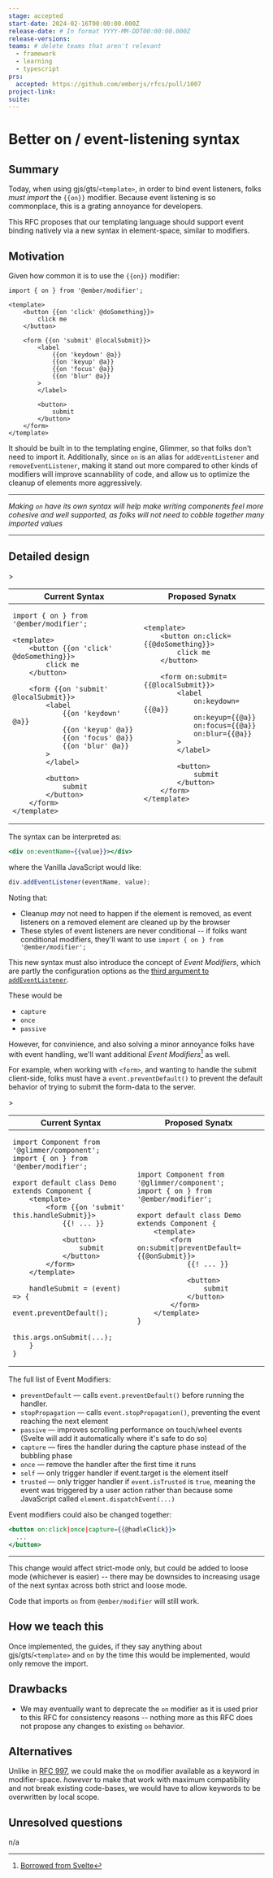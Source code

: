 ```yaml
---
stage: accepted
start-date: 2024-02-16T00:00:00.000Z
release-date: # In format YYYY-MM-DDT00:00:00.000Z
release-versions:
teams: # delete teams that aren't relevant
  - framework
  - learning
  - typescript
prs:
  accepted: https://github.com/emberjs/rfcs/pull/1007
project-link:
suite: 
---
```


<!--- 
Directions for above: 

stage: Leave as is
start-date: Fill in with today's date, 2032-12-01T00:00:00.000Z
release-date: Leave as is
release-versions: Leave as is
teams: Include only the [team(s)](README.md#relevant-teams) for which this RFC applies
prs:
  accepted: Fill this in with the URL for the Proposal RFC PR
project-link: Leave as is
suite: Leave as is
-->

# Better on / event-listening syntax

## Summary

Today, when using gjs/gts/`<template>`, in order to bind event listeners, folks _must import_ the `{{on}}` modifier.
Because event listening is so commonplace, this is a grating annoyance for developers.

This RFC proposes that our templating language should support event binding natively via a new syntax in element-space, similar to modifiers.

## Motivation

Given how common it is to use the `{{on}}` modifier:

```gjs
import { on } from '@ember/modifier';

<template>
    <button {{on 'click' @doSomething}}>
        click me
    </button>

    <form {{on 'submit' @localSubmit}}>
        <label
            {{on 'keydown' @a}}
            {{on 'keyup' @a}}
            {{on 'focus' @a}}
            {{on 'blur' @a}}
        >
        </label>

        <button>
            submit
        </button>
    </form>
</template>
```

It should be built in to the templating engine, Glimmer, so that folks don't need to import it.
Additionally, since `on` is an alias for `addEventListener` and `removeEventListener`, making it stand out more compared to other kinds of modifiers will improve scannability of code, and allow us to optimize the cleanup of elements more aggressively.

---------------

_Making `on` have its own syntax will help make writing components feel more cohesive and well supported, as folks will not need to cobble together many imported values_

----------------

## Detailed design

<table>
<thead><tr><th>Current Syntax</th><th>Proposed Synatx</th></tr></thead>
<tr><td>

```gjs
import { on } from '@ember/modifier';

<template>
    <button {{on 'click' @doSomething}}>
        click me
    </button>

    <form {{on 'submit' @localSubmit}}>
        <label
            {{on 'keydown' @a}}
            {{on 'keyup' @a}}
            {{on 'focus' @a}}
            {{on 'blur' @a}}
        >
        </label>

        <button>
            submit
        </button>
    </form>
</template>
```

</td>
<td>



```gjs
<template>
    <button on:click={{@doSomething}}>
        click me
    </button>

    <form on:submit={{@localSubmit}}>
        <label
            on:keydown={{@a}}
            on:keyup={{@a}}
            on:focus={{@a}}
            on:blur={{@a}}
        >
        </label>

        <button>
            submit
        </button>
    </form>
</template>
```

</td></tr>></table>


The syntax can be interpreted as:

```hbs
<div on:eventName={{value}}></div>
```
where the Vanilla JavaScript would like:
```js
div.addEventListener(eventName, value);
```

Noting that: 
- Cleanup _may_ not need to happen if the element is removed, as event listeners on a removed element are cleaned up by the browser
- These styles of event listeners are never conditional -- if folks want conditional modifiers, they'll want to use `import { on } from '@ember/modifier';`


This new syntax must also introduce the concept of _Event Modifiers_, which are partly the configuration options as the [third argument to `addEventListener`](https://developer.mozilla.org/en-US/docs/Web/API/EventTarget/addEventListener).

These would be
- `capture`
- `once`
- `passive`

However, for convinience, and also solving a minor annoyance folks have with event handling, we'll want additional _Event Modifiers_[^event-modifier-inspo] as well.

For example, when working with `<form>`, and wanting to handle the submit client-side, folks must have a `event.preventDefault()` to prevent the default behavior of trying to submit the form-data to the server.

<table>
<thead><tr><th>Current Syntax</th><th>Proposed Synatx</th></tr></thead>
<tr><td>

```gjs
import Component from '@glimmer/component';
import { on } from '@ember/modifier';

export default class Demo extends Component {
    <template>
        <form {{on 'submit' this.handleSubmit}}>
            {{! ... }}

            <button>
                submit
            </button>
        </form>
    </template>

    handleSubmit = (event) => {
        event.preventDefault();

        this.args.onSubmit(...);
    }
}
```

</td>
<td>



```gjs
import Component from '@glimmer/component';
import { on } from '@ember/modifier';

export default class Demo extends Component {
    <template>
        <form on:submit|preventDefault={{@onSubmit}}>
            {{! ... }}

            <button>
                submit
            </button>
        </form>
    </template>
}
```

</td></tr>></table>

The full list of Event Modifiers:

- `preventDefault` — calls `event.preventDefault()` before running the handler. 
- `stopPropagation` — calls `event.stopPropagation()`, preventing the event reaching the next element
- `passive` — improves scrolling performance on touch/wheel events (Svelte will add it automatically where it's safe to do so)
- `capture` — fires the handler during the capture phase instead of the bubbling phase
- `once` — remove the handler after the first time it runs
- `self` — only trigger handler if event.target is the element itself
- `trusted` — only trigger handler if `event.isTrusted` is `true`, meaning the event was triggered by a user action rather than because some JavaScript called `element.dispatchEvent(...)`


Event modifiers could also be changed together:

```hbs
<button on:click|once|capture={{@hadleClick}}>
  ...
</button>
```

[^event-modifier-inspo]: [Borrowed from Svelte](https://learn.svelte.dev/tutorial/event-modifiers)

------------

This change would affect strict-mode only, but could be added to loose mode (whichever is easier) -- there may be downsides to increasing usage of the next syntax across both strict and loose mode.

Code that imports `on` from `@ember/modifier` will still work.


## How we teach this

Once implemented, the guides, if they say anything about gjs/gts/`<template>` and `on` by the time this would be implemented, would only remove the import.

## Drawbacks

- We may eventually want to deprecate the `on` modifier as it is used prior to this RFC for consistency reasons -- nothing more as this RFC does not propose any changes to existing `on` behavior.

## Alternatives

Unlike in [RFC 997](https://github.com/emberjs/rfcs/pull/997), we could make the `on` modifier available as a keyword in modifier-space. _however_ to make that work with maximum compatibility and not break existing code-bases, we would have to allow keywords to be overwritten by local scope.

## Unresolved questions

n/a
